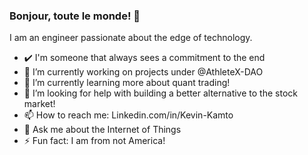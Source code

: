 ### Bonjour, toute le monde! 👋

I am an engineer passionate about the edge of technology.
<!--
**user2745/user2745** is a ✨ _special_ ✨ repository because its `README.md` (this file) appears on your GitHub profile.
Here are some ideas to get you started:
Values: Knowledge, Focus and Discipline

- 👯 I’m looking to collaborate on https://github.com/protest-finder
-->

- ✔️ I'm someone that always sees a commitment to the end
- 🔭 I’m currently working on projects under @AthleteX-DAO
- 🌱 I’m currently learning more about quant trading!
- 🤔 I’m looking for help with building a better alternative to the stock market!
- 📫 How to reach me: Linkedin.com/in/Kevin-Kamto
- 💬 Ask me about the Internet of Things
- ⚡ Fun fact: I am from not America!
